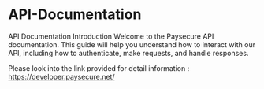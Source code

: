 # API-Documentation
API Documentation
Introduction
Welcome to the Paysecure API documentation. This guide will help you understand how to interact with our API, including how to authenticate, make requests, and handle responses.

Please look into the link provided for detail information : https://developer.paysecure.net/

